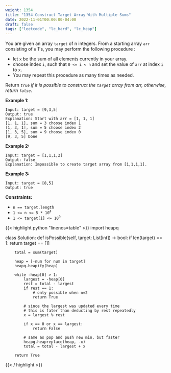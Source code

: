 ```yaml
---
weight: 1354
title: "1354 Construct Target Array With Multiple Sums"
date: 2022-11-01T00:00:00-04:00
draft: false
tags: ["leetcode", "lc_hard", "lc_heap"]
---
```


You are given an array `target` of n integers. From a starting array `arr` consisting of `n` 1's, you may perform the following procedure :

- let `x` be the sum of all elements currently in your array.
- choose index `i`, such that `0 <= i < n` and set the value of `arr` at index `i` to `x`.
- You may repeat this procedure as many times as needed.

Return _`true` if it is possible to construct the `target` array from arr, otherwise, return `false`_.


**Example 1:**
```
Input: target = [9,3,5]
Output: true
Explanation: Start with arr = [1, 1, 1] 
[1, 1, 1], sum = 3 choose index 1
[1, 3, 1], sum = 5 choose index 2
[1, 3, 5], sum = 9 choose index 0
[9, 3, 5] Done
```
**Example 2:**
```
Input: target = [1,1,1,2]
Output: false
Explanation: Impossible to create target array from [1,1,1,1].
```
**Example 3:**
```
Input: target = [8,5]
Output: true
```

**Constraints:**
- `n == target.length`
- <code>1 <= n <= 5 * 10<sup>4</sup></code>
- <code>1 <= target[i] <= 10<sup>9</sup></code>

<div class="tabs"></div>
<div class="tab-content">
<div id="python" class="lang">
{{< highlight python "linenos=table" >}}
import heapq

class Solution:
    def isPossible(self, target: List[int]) -> bool:
        if len(target) == 1:
            return target == [1]
        
        total = sum(target)

        heap = [-num for num in target]
        heapq.heapify(heap)
        
        while -heap[0] > 1:
            largest = -heap[0]
            rest = total - largest
            if rest == 1:
                # only possible when n=2
                return True
            
            # since the largest was updated every time
            # this is fater than deducting by rest repeatedly
            x = largest % rest
            
            if x == 0 or x == largest:
                return False
            
            # same as pop and push new min, but faster
            heapq.heapreplace(heap, -x)
            total = total - largest + x

        return True
{{< / highlight >}}
</div>
</div>

